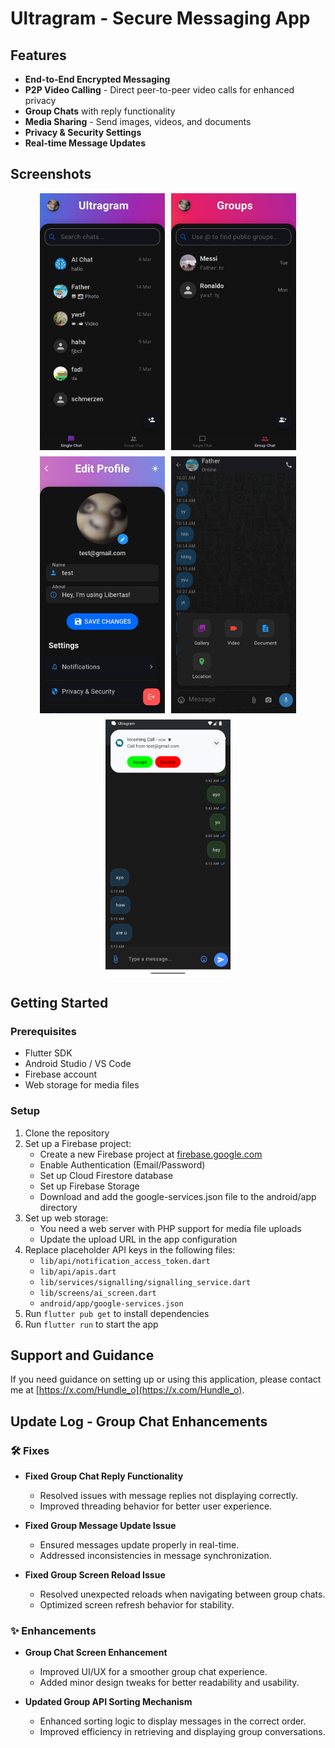 # Ultragram - Secure Messaging App

## Features
- **End-to-End Encrypted Messaging**
- **P2P Video Calling** - Direct peer-to-peer video calls for enhanced privacy
- **Group Chats** with reply functionality
- **Media Sharing** - Send images, videos, and documents
- **Privacy & Security Settings**
- **Real-time Message Updates**

## Screenshots

<div style="display: flex; flex-wrap: wrap; gap: 10px; justify-content: center;">
  <img src="./screenshots/scaled_Screenshot_20250317-030109.jpg" alt="Chat Interface" width="200"/>
  <img src="./screenshots/scaled_Screenshot_20250317-030116.jpg" alt="Group Chat" width="200"/>
  <img src="./screenshots/scaled_Screenshot_20250317-030148.jpg" alt="Profile Screen" width="200"/>
  <img src="./screenshots/scaled_Screenshot_20250317-030131.jpg" alt="Chat Screen" width="200"/>
  <img src="./screenshots/Screenshot_1741238944.png" alt="Video Call" width="200"/>
</div>

## Getting Started

### Prerequisites
- Flutter SDK
- Android Studio / VS Code
- Firebase account
- Web storage for media files

### Setup
1. Clone the repository
2. Set up a Firebase project:
   - Create a new Firebase project at [firebase.google.com](https://firebase.google.com)
   - Enable Authentication (Email/Password)
   - Set up Cloud Firestore database
   - Set up Firebase Storage
   - Download and add the google-services.json file to the android/app directory
3. Set up web storage:
   - You need a web server with PHP support for media file uploads
   - Update the upload URL in the app configuration
4. Replace placeholder API keys in the following files:
   - `lib/api/notification_access_token.dart`
   - `lib/api/apis.dart`
   - `lib/services/signalling/signalling_service.dart`
   - `lib/screens/ai_screen.dart`
   - `android/app/google-services.json`
5. Run `flutter pub get` to install dependencies
6. Run `flutter run` to start the app

## Support and Guidance
If you need guidance on setting up or using this application, please contact me at [https://x.com/Hundle_o](https://x.com/Hundle_o).

## Update Log - Group Chat Enhancements  

### 🛠 Fixes  
- **Fixed Group Chat Reply Functionality**  
  - Resolved issues with message replies not displaying correctly.  
  - Improved threading behavior for better user experience.  

- **Fixed Group Message Update Issue**  
  - Ensured messages update properly in real-time.  
  - Addressed inconsistencies in message synchronization.  

- **Fixed Group Screen Reload Issue**  
  - Resolved unexpected reloads when navigating between group chats.  
  - Optimized screen refresh behavior for stability.  

### ✨ Enhancements  
- **Group Chat Screen Enhancement**  
  - Improved UI/UX for a smoother group chat experience.  
  - Added minor design tweaks for better readability and usability.  

- **Updated Group API Sorting Mechanism**  
  - Enhanced sorting logic to display messages in the correct order.  
  - Improved efficiency in retrieving and displaying group conversations.  


